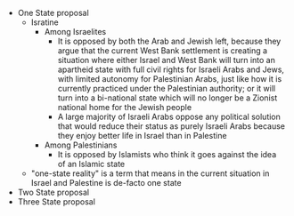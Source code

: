 - One State proposal
	- Isratine
		- Among Israelites
			- It is opposed by both the Arab and Jewish left, because they argue that the current West Bank settlement is creating a situation where either Israel and West Bank will turn into an apartheid state with full civil rights for Israeli Arabs and Jews, with limited autonomy for Palestinian Arabs, just like how it is currently practiced under the Palestinian authority; or it will turn into a bi-national state which will no longer be a Zionist national home for the Jewish people
			- A large majority of Israeli Arabs oppose any political solution that would reduce their status as purely Israeli Arabs because they enjoy better life in Israel than in Palestine
		- Among Palestinians
			- It is opposed by Islamists who think it goes against the idea of an Islamic state
	- "one-state reality" is a term that means in the current situation in Israel and Palestine is de-facto one state 
- Two State proposal
- Three State proposal
